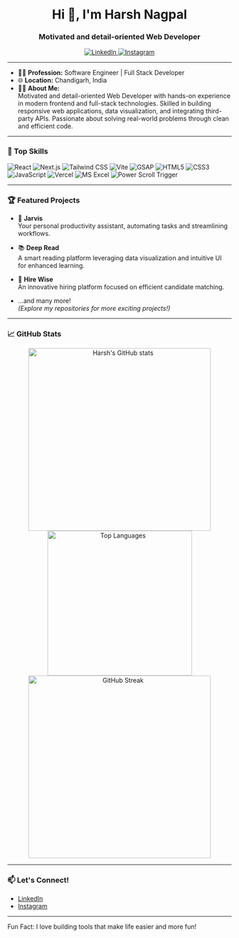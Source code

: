 <h1 align="center">Hi 👋, I'm Harsh Nagpal</h1>
<h3 align="center">Motivated and detail-oriented Web Developer</h3>

<p align="center">
  <a href="https://www.linkedin.com/in/hnagpal056/" target="_blank">
    <img src="https://img.shields.io/badge/LinkedIn-blue?logo=linkedin&logoColor=white" alt="LinkedIn"/>
  </a>
  <a href="https://www.instagram.com/h_nagpal._._62/" target="_blank">
    <img src="https://img.shields.io/badge/Instagram-E4405F?logo=instagram&logoColor=white" alt="Instagram"/>
  </a>
</p>

---

- 👨‍💻 **Profession:** Software Engineer | Full Stack Developer  
- 🌐 **Location:** Chandigarh, India  
- 🧑‍💻 **About Me:**  
    Motivated and detail-oriented Web Developer with hands-on experience in modern frontend and full-stack technologies. Skilled in building responsive web applications, data visualization, and integrating third-party APIs. Passionate about solving real-world problems through clean and efficient code.

---

### 🚀 Top Skills

![React](https://img.shields.io/badge/-React-61DAFB?logo=react&logoColor=white)
![Next.js](https://img.shields.io/badge/-Next.js-000?logo=next.js&logoColor=white)
![Tailwind CSS](https://img.shields.io/badge/-Tailwind%20CSS-38B2AC?logo=tailwind-css&logoColor=white)
![Vite](https://img.shields.io/badge/-Vite-646CFF?logo=vite&logoColor=white)
![GSAP](https://img.shields.io/badge/-GSAP-88CE02?logo=greensock&logoColor=white)
![HTML5](https://img.shields.io/badge/-HTML5-E34F26?logo=html5&logoColor=white)
![CSS3](https://img.shields.io/badge/-CSS3-1572B6?logo=css3&logoColor=white)
![JavaScript](https://img.shields.io/badge/-JavaScript-F7DF1E?logo=javascript&logoColor=black)
![Vercel](https://img.shields.io/badge/-Vercel-000?logo=vercel&logoColor=white)
![MS Excel](https://img.shields.io/badge/-MS%20Excel-217346?logo=microsoft-excel&logoColor=white)
![Power Scroll Trigger](https://img.shields.io/badge/-Scroll%20Trigger-FFCD00?logo=greensock&logoColor=white)

---

### 🏆 Featured Projects

- 🚀 **Jarvis**  
  Your personal productivity assistant, automating tasks and streamlining workflows.

- 📚 **Deep Read**  
  A smart reading platform leveraging data visualization and intuitive UI for enhanced learning.

- 💼 **Hire Wise**  
  An innovative hiring platform focused on efficient candidate matching.

- ...and many more!  
  *(Explore my repositories for more exciting projects!)*

---

### 📈 GitHub Stats

<p align="center">
  <img src="https://github-readme-stats.vercel.app/api?username=HarshNagpal07&show_icons=true&theme=radical" alt="Harsh's GitHub stats" width="410"/>
  <img src="https://github-readme-stats.vercel.app/api/top-langs?username=HarshNagpal07&layout=compact&theme=radical" alt="Top Languages" width="325"/>
  <img src="https://github-readme-streak-stats.herokuapp.com/?user=HarshNagpal07&theme=radical" alt="GitHub Streak" width="410"/>
</p>

---

### 📫 Let's Connect!

- [LinkedIn](https://www.linkedin.com/in/hnagpal056/)
- [Instagram](https://www.instagram.com/h_nagpal._._62/)

---

Fun Fact: I love building tools that make life easier and more fun!
